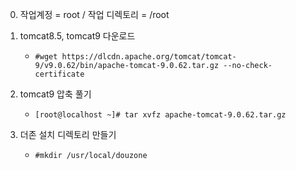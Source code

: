 0. 작업계정 = root / 작업 디렉토리 = /root

1. tomcat8.5, tomcat9 다운로드
	* ``#wget https://dlcdn.apache.org/tomcat/tomcat-9/v9.0.62/bin/apache-tomcat-9.0.62.tar.gz --no-check-certificate``

2. tomcat9 압축 풀기
	* ``[root@localhost ~]# tar xvfz apache-tomcat-9.0.62.tar.gz``
	
4. 더존 설치 디렉토리 만들기
	* ``#mkdir /usr/local/douzone ``